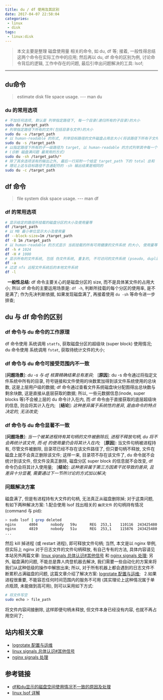 ```yaml
---
title: du / df 使用及其区别
date: 2017-04-07 22:58:04
categories:
 - linux
 - disk
tags:
 - linux:disk
---
```


> 本文主要是整理 磁盘使用量 相关的命令, 如 du, df 等;
接着, 一般性得总结这两个命令在实际工作中的应用;
然后再以 du, df 命令的区别为例, 讨论命令背后的逻辑, 工作中存在的问题, 最后引申出问题解决的工具: lsof;

<!--more-->

------

## **du命令**
> estimate disk file space usage. --- man du

### **du 的常用选项**
``` bash
# 不加任何选项, 默认是 列举指定路径下, 每一个目录(递归所有的子目录)的大小
sudo du /target_path
# 列举指定路径下所有的文件(包括目录与文件)的大小
sudo du -a /target_path
# 以 human-readable 的形式, 列举目标路径的文件磁盘占用总大小(将该路径下所有子文件大小求和)
sudo du -s /target_path
# 以指定路径下所有的子一级路径为 target, 以 human-readable 的方式列举其中每一个下的所有子文件大小之和
# (诊断 磁盘满问题 最常用的方式)
sudo du -sh /target_path/*
# 除了其余选项该有的输出之外, 最后一行另附一个给定 target_path 下的 total 总和
# 理论上这与目标路径不含通配符的 -sh 输出结果是相同的
sudo du -c /target_path
```

## **df 命令**
> file system disk space usage. --- man df

### **df 的常用选项**
``` bash
# 显示给定的路径所挂载的磁盘分区的大小及使用量等
df /target_path
# 以 MB 最小单位显示大小及使用量
df --block-size=1m /target_path
df -B 1m /target_path
# 以 human-readable 的方式显示 当前挂载的所有可用健康的文件系统 的大小, 使用量等情况
df -h # 1024
df -H # 1000
# 显示所有的文件系统, 包括 伪文件系统, 重复的, 不可访问的文件系统 (pseudo, duplicate, inaccessible)
df -a
# 过滤 nfs 远程文件系统后的本地文件系统
df -l
```
&nbsp;
**一般性总结:**
df 命令主要关心的是磁盘分区的 size, 而不是具体某文件的占用大小; 
所以 df 命令的主要运用场景是: `df -h`, 判断所挂载的每个分区的使用率, 是不是满了;
作为先决判断依据, 如果发现磁盘满了, 再接着使用 `du -sh` 等命令进一步排查;
&nbsp;

## **du 与 df 命令的区别**
### **df 命令与 du 命令的工作原理**
df 命令使用 系统调用 `statfs`, 获取磁盘分区的超级块 (super block) 使用情况;
du 命令使用 系统调用 `fstat`, 获取待统计文件的大小;
### **df 命令与 du 命令可接受范围内不一致**
[**问题场景**]: *du -s 与 df 核算精确结果总有差异;*
&nbsp;
[**原因**]: du -s 命令通过将指定文件系统中所有的目录, 符号链接和文件使用的块数累加得到该文件系统使用的总块数, 这是上层用户级的数据;
df 命令通过查看文件系统磁盘块分配图得出总块数与剩余块数, 这是直接从底层获取的数据;
所以, 一些元数据信息(inode, super blocks 等)不会被上层的 du 命令计入在内, 而 df 命令由于直接获取的底层超级块的信息, 则会将其计入在内;
&nbsp;
[**结论**]: *这种差异属于系统性的差异, 是由命令的特点决定的, 无法改变;*
### **df 命令与 du 命令显著不一致**
[**问题场景**]: *当一个被某进程持有其句柄的文件被删除后, 进程不释放句柄, du 将不会再统计该文件, 而 df 的使用量仍会将其计入在内;*
&nbsp;
[**原因**]: 当文件句柄被进程持有, 尽管文件被删除, 目录项已经不存在该文件路径了, 但只要句柄不释放, 文件在磁盘上就不会真正删除该文件;
这样一来, 目录项不存在该文件了, du 命令就不会统计到该文件, 但文件没真正删除, 磁盘分区 super block 的信息就不会改变, df 命令仍会将其计入使用量;
&nbsp;
[**结论**]: *这种差异属于第三方因素干扰导致的差异, 且差异十分显著, 需要通过下一节所讨论的方式加以解决;*
### **问题解决方案**
磁盘满了, 但是有进程持有大文件的句柄, 无法真正从磁盘删除掉; 对于这类问题, 有如下两种解决方案:
1.配合使用 lsof 找出相关的 `幽灵文件` 的句柄持有情况(command 与 pid):
``` bash
> sudo lsof | grep deleted
nginx      4804      nobody   59u      REG	253,1    110116  243425480 /usr/local/openresty/nginx/client_body_temp/0068359496 (deleted)
nginx      4819      nobody   51u      REG	253,1    115876  243425480 /usr/local/openresty/nginx/client_body_temp/0068359498 (deleted)
...
```
然后 kill 掉进程 (或 restart 进程), 即可释放文件句柄;
当然, 本文是以 nginx 举例, 但实际上 nginx 对于日志文件的文件句柄释放, 有自己专有的方法, 具体内容请见本站另外两篇文章: [linux signals 总体认识#其他信号](https://zshell-zhang.github.io/2017/04/05/linux-process--linux_signals总体认识/#其他信号) 和 [nginx signals 处理]();
另外, 磁盘满的问题, 不能总是靠人肉登机器去解决, 我们需要一些自动化的方案来将我们从这种低级的操作中解放出来; 
所以, 对于所有机器上都会遇到的日志文件不断累积占满磁盘的问题, 这篇文章介绍了解决方案: [logrotate 配置与运维]();
&nbsp;
2.如果进程很重要, 不能容忍任何时间范围内的服务不可用 (其实理论上这种情况属于单点瓶颈, 未能做到高可用), 则可以采用如下方式:
``` bash
# 将文件写空
sudo echo > file_path
```
将文件内容间接删除, 这样即便句柄未释放, 但文件本身已经没有内容, 也就不再占用空间了;

## **站内相关文章**
- [logrotate 配置与运维](https://zshell-zhang.github.io/2018/01/15/linux-varlog--logrotate%E9%85%8D%E7%BD%AE%E4%B8%8E%E8%BF%90%E7%BB%B4/)
- [linux signals 总体认识#其他信号](https://zshell-zhang.github.io/2017/04/05/linux-process--linux_signals总体认识/#其他信号)
- [nginx signals 处理]()

## **参考链接**
- [df和du显示的磁盘空间使用情况不一致的原因及处理](http://www.cnblogs.com/heyonggang/p/3644736.html)
- [linux lsof 详解](http://blog.csdn.net/guoguo1980/article/details/2324454)

